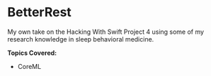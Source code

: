 # BetterRest
My own take on the Hacking With Swift Project 4 using some of my research knowledge in sleep behavioral medicine.

**Topics Covered:**
- CoreML
